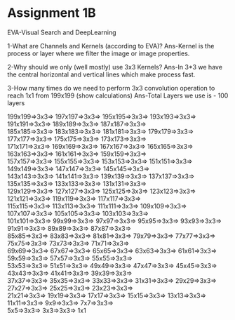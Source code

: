 # Assignment 1B
EVA-Visual Search and DeepLearning

1-What are Channels and Kernels (according to EVA)?
Ans-Kernel is the process or layer where we filter the image or image properties. 

2-Why should we only (well mostly) use 3x3 Kernels?
Ans-In 3*3 we have the central horizontal and vertical lines which make process fast.

3-How many times do we need to perform 3x3 convolution operation to reach 1x1 from 199x199 (show calculations)
Ans-Total Layers we use is - 100 layers

199x199=>3x3=>	197x197=>3x3=>	195x195=>3x3=>	193x193=>3x3=>	191x191=>3x3=>	189x189=>3x3=>	187x187=>3x3=>	
185x185=>3x3=>	183x183=>3x3=>	181x181=>3x3=>	179x179=>3x3=>	177x177=>3x3=>	175x175=>3x3=>	173x173=>3x3=>	
171x171=>3x3=>	169x169=>3x3=>	167x167=>3x3=>	165x165=>3x3=>	163x163=>3x3=>	161x161=>3x3=>	159x159=>3x3=>	
157x157=>3x3=>	155x155=>3x3=>	153x153=>3x3=>	151x151=>3x3=>	149x149=>3x3=>	147x147=>3x3=>	145x145=>3x3=>	
143x143=>3x3=>	141x141=>3x3=>	139x139=>3x3=>	137x137=>3x3=>	135x135=>3x3=>	133x133=>3x3=>	131x131=>3x3=>	
129x129=>3x3=>	127x127=>3x3=>	125x125=>3x3=>	123x123=>3x3=>	121x121=>3x3=>	119x119=>3x3=>	117x117=>3x3=>	
115x115=>3x3=>	113x113=>3x3=>	111x111=>3x3=>	109x109=>3x3=>	107x107=>3x3=>	105x105=>3x3=>	103x103=>3x3=>	
101x101=>3x3=>	99x99=>3x3=>	97x97=>3x3=>	95x95=>3x3=>	93x93=>3x3=>	91x91=>3x3=>	89x89=>3x3=>	87x87=>3x3=>	
85x85=>3x3=>	83x83=>3x3=>	81x81=>3x3=>	79x79=>3x3=>	77x77=>3x3=>	75x75=>3x3=>	73x73=>3x3=>	71x71=>3x3=>	
69x69=>3x3=>	67x67=>3x3=>	65x65=>3x3=>	63x63=>3x3=>	61x61=>3x3=>	59x59=>3x3=>	57x57=>3x3=>	55x55=>3x3=>	
53x53=>3x3=>	51x51=>3x3=>	49x49=>3x3=>	47x47=>3x3=>	45x45=>3x3=>	43x43=>3x3=>	41x41=>3x3=>	39x39=>3x3=>	
37x37=>3x3=>	35x35=>3x3=>	33x33=>3x3=>	31x31=>3x3=>	29x29=>3x3=>	27x27=>3x3=>	25x25=>3x3=>	23x23=>3x3=>	
21x21=>3x3=>	19x19=>3x3=>	17x17=>3x3=>	15x15=>3x3=>	13x13=>3x3=>	11x11=>3x3=>	9x9=>3x3=>	7x7=>3x3=>	
5x5=>3x3=>	3x3=>3x3=>	1x1
